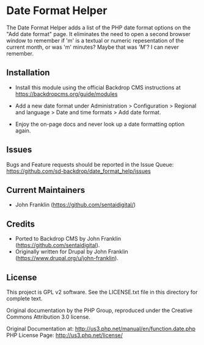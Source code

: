 Date Format Helper
======================

The Date Format Helper adds a list of the PHP date format options on the
"Add date format" page.  It eliminates the need to open a second browser window
to remember if 'm' is a textual or numeric repesentation of the current month,
or was 'm' minutes?  Maybe that was 'M'?  I can never remember.

Installation
------------

- Install this module using the official Backdrop CMS instructions at
  https://backdropcms.org/guide/modules

- Add a new date format under Administration > Configuration > Regional and
  language > Date and time formats > Add date format.

- Enjoy the on-page docs and never look up a date formatting option again.

Issues
------

Bugs and Feature requests should be reported in the Issue Queue:
https://github.com/sd-backdrop/date_format_help/issues

Current Maintainers
-------------------

- John Franklin (https://github.com/sentaidigital/)

Credits
-------

- Ported to Backdrop CMS by John Franklin (https://github.com/sentaidigital).
- Originally written for Drupal by John Franklin (https://www.drupal.org/u/john-franklin).

License
-------

This project is GPL v2 software. See the LICENSE.txt file in this directory for
complete text.

Original documentation by the PHP Group, reproduced under the Creative Commons Attribution 3.0 license.

Original Documentation at: http://us3.php.net/manual/en/function.date.php
PHP License Page: http://us3.php.net/license/

